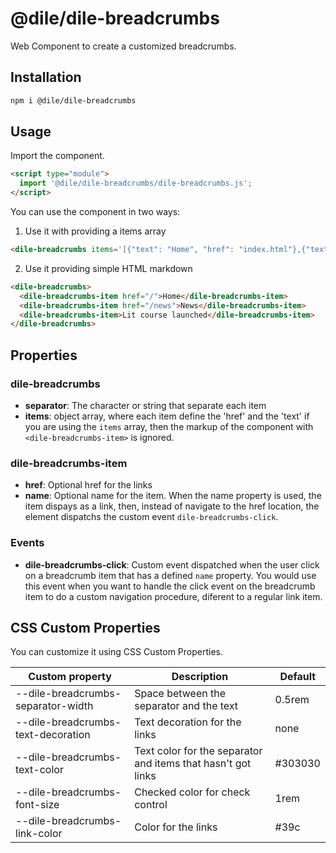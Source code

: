 # @dile/dile-breadcrumbs

Web Component to create a customized breadcrumbs.

## Installation
```bash
npm i @dile/dile-breadcrumbs
```

## Usage

Import the component.

```html
<script type="module">
  import '@dile/dile-breadcrumbs/dile-breadcrumbs.js';
</script>
```

You can use the component in two ways:

1. Use it with providing a items array

```html
<dile-breadcrumbs items='[{"text": "Home", "href": "index.html"},{"text": "News", "href": "news.html"}]'></dile-breadcrumbs>
```

2. Use it providing simple HTML markdown

```html
<dile-breadcrumbs>
  <dile-breadcrumbs-item href="/">Home</dile-breadcrumbs-item>
  <dile-breadcrumbs-item href="/news">News</dile-breadcrumbs-item>
  <dile-breadcrumbs-item>Lit course launched</dile-breadcrumbs-item>
</dile-breadcrumbs>
```

## Properties

### dile-breadcrumbs

- **separator**: The character or string that separate each item
- **items**: object array, where each item define the 'href' and the 'text' if you are using the ```items``` array, then the markup of the component with ```<dile-breadcrumbs-item>``` is ignored.

### dile-breadcrumbs-item

- **href**: Optional href for the links
- **name**: Optional name for the item. When the name property is used, the item dispays as a link, then, instead of navigate to the href location, the element dispatchs the custom event `dile-breadcrumbs-click`.

### Events

- **dile-breadcrumbs-click**: Custom event dispatched when the user click on a breadcrumb item that has a defined `name` property. You would use this event when you want to handle the click event on the breadcrumb item to do a custom navigation procedure, diferent to a regular link item.

## CSS Custom Properties

You can customize it using CSS Custom Properties.

Custom property | Description | Default
----------------|-------------|---------
--dile-breadcrumbs-separator-width | Space between the separator and the text |  0.5rem 
--dile-breadcrumbs-text-decoration | Text decoration for the links | none
--dile-breadcrumbs-text-color | Text color for the separator and items that hasn't got links |  #303030
--dile-breadcrumbs-font-size | Checked color for check control | 1rem
--dile-breadcrumbs-link-color | Color for the links | #39c